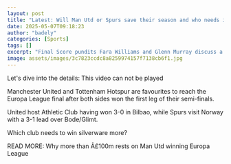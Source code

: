 ```yaml
---
layout: post
title: "Latest: Will Man Utd or Spurs save their season and who needs it more?"
date: 2025-05-07T09:18:23
author: "badely"
categories: [Sports]
tags: []
excerpt: "Final Score pundits Fara Williams and Glenn Murray discuss a potential Europa League final between Manchester United and Tottenham Hotspur."
image: assets/images/3c7823ccdc8a8259974157f7138cb6f1.jpg
---
```


Let's dive into the details: This video can not be played

Manchester United and Tottenham Hotspur are favourites to reach the Europa League final after both sides won the first leg of their semi-finals.

United host Athletic Club having won 3-0 in Bilbao, while Spurs visit Norway with a 3-1 lead over Bode/Glimt.

Which club needs to win silverware more?

READ MORE: Why more than Â£100m rests on Man Utd winning Europa League

